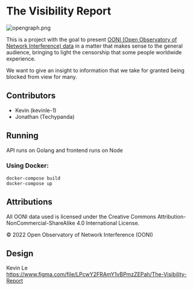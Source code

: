 # The Visibility Report

![opengraph.png](https://i.imgur.com/nITF2hL.png)

This is a project with the goal to present [OONI (Open Observatory of Network Interference) data](https://ooni.org/data/) in a matter that makes sense to the general audience, bringing to light the censorship that some people worldwide experience.

We want to give an insight to information that we take for granted being blocked from view for many.

## Contributors

- Kevin (kevinle-1)
- Jonathan (Techypanda)

## Running

API runs on Golang and frontend runs on Node

### Using Docker:

```
docker-compose build
docker-compose up
```

## Attributions

All OONI data used is licensed under the Creative Commons Attribution-NonCommercial-ShareAlike 4.0 International License.

© 2022 Open Observatory of Network Interference (OONI)

## Design
Kevin Le  
https://www.figma.com/file/LPcwY2FRAmY1vBPmzZEPah/The-Visibility-Report